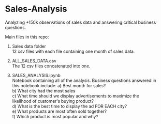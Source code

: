 # Sales-Analysis
Analyzing +150k observations of sales data and answering critical business questions. 

Main files in this repo:

1) Sales data folder<br>
12 csv files with each file containing one month of sales data. 

2) ALL_SALES_DATA.csv<br>
The 12 csv files concatenated into one. 

3) SALES_ANALYSIS.ipynb<br>
Notebook containing all of the analysis. Business questions answered in this notebook include:
  a) Best month for sales?<br>
  b) What city had the most sales<br>
  c) What time should we display advertisements to maximize the likelihood of customer's buying product?<br>
  d) What is the best time to display the ad FOR EACH city?<br>
  e) What products are most often sold together?<br>
  f) Which product is most popular and why?
